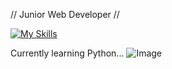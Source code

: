 // Junior Web Developer //

[![My Skills](https://skillicons.dev/icons?i=js,html,css,php,py)](https://skillicons.dev)

Currently learning Python...
![Image](https://www.gif-maniac.com/gifs/50/49785.gif)

